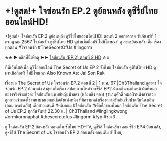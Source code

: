 # +!ดูสด!+ ใจซ่อนรัก EP.2 ดูย้อนหลัง ดูซีรี่ย์ไทยออนไลน์HD!  

+!ดูสด!+ ใจซ่อนรัก EP.2 ดูย้อนหลัง ดูซีรี่ย์ไทยออนไลน์HD! ตอนที่ 2 ออกอากาศ วันจันทร์ที่ 1 กรกฎาคม 2567 ใจซ่อนรัก ดูซีรีส์ไทย HD ดูผ่านมือถือฟรี ไม่มีโฆษณา! ดู ละครย้อนหลัง เต็ม เรื่อง ทุกตอน #ใจซ่อนรัก #TheSecretOfUs #lingorm​

✮✮ ▶ คลิกที่นี่เพื่อดู ➤➤ [ใจซ่อนรัก (EP.2) ตอนที่ 2 HD](https://majorflix.site/th/tv/253710-1-2/) ✮✮

ที่นี่เว็บไซต์เพื่อ ดูซีรี่ย์ออนไลน์ The Secret of Us EP 2 ซับไทย ใจซ่อนรัก ดูซีรีส์ไทย HD ดูผ่านมือถือฟรี ไม่มีโฆษณา Also Known As: Jai Son Rak

เรื่องย่อ The Secret of Us ใจซ่อนรัก EP.2 ตอนที่ 2 | 1 พ.ศ. 67 |Ch3Thailand
ดูละคร ใจซ่อนรัก EP.2 ย้อนหลัง ล่าสุด เต็มเรื่อง สปอยภาพใหม่จากซีรีส์ EP2.น้องเอินจะเดินหน้าง้อพี่หมออย่างจริงจังแล้วค่ะ  ใจซ่อนรัก แพทย์หญิงฟ้าลดา (หลิงหลิง คอง) ฐานานุศักดิ์ หมอผิวหนังสาวสวย ลูกสาวเจ้าของโรงพยาบาลเอกชนชื่อดังแห่งหนึ่ง ที่มีความหลังเรื่องความรักอันเจ็บปวดกับน้องเอิน (ออม กรณ์นภัส) เด็กสาวแสนดี #หลิงออม #ใจซ่อนรัก #เด็กดื้อของพี่หมอ ใจซ่อนรัก The Secret of Us EP.2 ทุกวันจันทร์ 22.30 น. | Ch3Thailand #linglingkwong #ormkornnaphat #thesecretofus #lingorm #fyp #ช่อง3

ดู ใจซ่อนรัก EP.2 ย้อนหลัง ตอนเต็ม ซับไทย HD-TV, ดูซีรีส์ ใจซ่อนรัก เดอะ ซีรีส์ EP4 ย้อนหลัง, ดู-ซีรีส์ The Secret of Us ใจซ่อนรัก EP 2 ย้อนหลัง ตอนเต็ม ซับไทย, 





